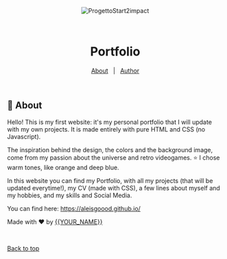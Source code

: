 <div align="center" id="top"> 
  <img src="./.github/app.gif" alt="ProgettoStart2impact" />

  &#xa0;


</div>

<h1 align="center">Portfolio</h1>



<p align="center">
  <a href="#dart-about">About</a> &#xa0; | &#xa0; 
  <a href="https://github.com/aleisgoood" target="_blank">Author</a>
</p>

<br>

## :dart: About ##

Hello! This is my first website: it's my personal portfolio that I will update with my own projects.
It is made entirely with pure HTML and CSS (no Javascript).

The inspiration behind the design, the colors and the background image, come from my passion about the universe and retro videogames. :star:
I chose warm tones, like orange and deep blue.

In this website you can find my Portfolio, with all my projects (that will be updated everytime!), my CV (made with CSS), a few lines about myself and my hobbies, and my skills and Social Media.

You can find here:
https://aleisgoood.github.io/



Made with :heart: by <a href="https://github.com/{{YOUR_GITHUB_USERNAME}}" target="_blank">{{YOUR_NAME}}</a>

&#xa0;

<a href="#top">Back to top</a>
